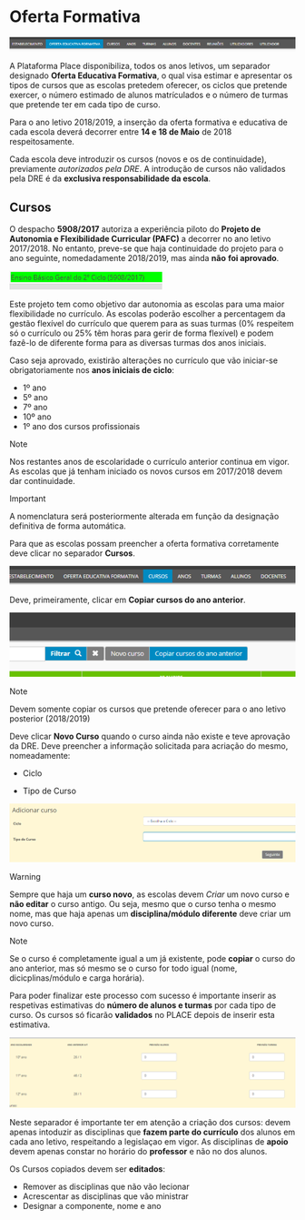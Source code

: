 ﻿# Oferta Formativa

![Ofertaformativa](../../images/Place21/Alunos/ofertaformativa.PNG)

A Plataforma Place disponibiliza, todos os anos letivos, um separador designado **Oferta Educativa Formativa**, o qual visa estimar e apresentar os tipos de cursos que as escolas pretedem oferecer, os ciclos que pretende exercer, o número estimado de alunos matrículados e o número de turmas que pretende ter em cada tipo de curso. 

Para o ano letivo 2018/2019, a inserção da oferta formativa e educativa de cada escola deverá decorrer entre **14 e 18 de Maio** de 2018 respeitosamente.  

Cada escola deve introduzir os cursos (novos e os de continuidade), previamente *autorizados pela DRE*. A introdução de cursos não validados pela DRE é da **exclusiva responsabilidade da escola**.



## Cursos 

O despacho **5908/2017** autoriza a experiência piloto do **Projeto de Autonomia e Flexibilidade Curricular (PAFC)** a decorrer no ano letivo 2017/2018. No entanto, preve-se que haja continuidade do projeto para o ano seguinte, nomedadamente 2018/2019, mas ainda **não** **foi aprovado**. 

![Diploma](../../images/Place21/Alunos/Diploma.PNG)


Este projeto tem como objetivo dar autonomia as escolas para uma maior flexibilidade no currículo. As escolas poderão escolher a percentagem da gestão flexível do currículo que querem para as suas turmas (0% respeitem só o currículo ou 25% têm horas para gerir de forma flexível) e podem fazê-lo de diferente forma para as diversas turmas dos anos iniciais. 


Caso seja aprovado, existirão alterações no currículo que vão iniciar-se obrigatoriamente nos **anos iniciais de ciclo**:
- 1º ano 
- 5º ano
- 7º ano
- 10º ano
- 1º ano dos cursos profissionais

> [!NOTE]  
> Nos restantes anos de escolaridade o currículo anterior continua em vigor. As escolas que já tenham iniciado os novos cursos em 2017/2018 devem dar continuidade.

> [!IMPORTANT]  
> A nomenclatura será posteriormente alterada em função da designação definitiva de forma automática.

Para que as escolas possam preencher a oferta formativa corretamente deve clicar no separador **Cursos**.

![Cursos](../../images/Place21/Alunos/cursos.PNG)

Deve, primeiramente, clicar em **Copiar cursos do ano anterior**.

![Copiarcursos](../../images/Place21/Alunos/copiarcursos.PNG)


> [!NOTE]  
> Devem somente copiar os cursos que pretende oferecer para o ano letivo posterior (2018/2019)


Deve clicar **Novo Curso** quando o curso ainda não existe e teve aprovação da DRE. Deve preencher a informação solicitada para acriação do mesmo, nomeadamente:

- Ciclo

- Tipo de Curso 

![Novocurso](../../images/Place21/Alunos/novocurso.PNG)


> [!WARNING]  
> Sempre que haja um **curso novo**, as escolas devem *Criar*  um novo curso e **não editar** o curso antigo. Ou seja, mesmo que o curso tenha o mesmo nome, mas que haja apenas um **disciplina/módulo diferente** deve criar um novo curso.


> [!NOTE]  
> Se o curso é completamente igual a um já existente, pode **copiar** o curso do ano anterior, mas só mesmo se o curso for todo igual (nome, dicicplinas/módulo e carga horária).

Para poder finalizar este processo com sucesso é importante inserir as respetivas estimativas do **número de alunos e turmas** por cada tipo de curso. Os cursos só ficarão **validados** no PLACE depois de inserir esta estimativa.   

![Alunoseturmas](../../images/Place21/Alunos/alunoseturmas.PNG)


Neste separador é importante ter em atenção a criação dos cursos: devem apenas intoduzir as disciplinas que **fazem parte do currículo** dos alunos em cada ano letivo, respeitando a legislaçao em vigor. As disciplinas de **apoio** devem apenas constar no horário do **professor** e não no dos alunos. 
 

Os Cursos copiados devem ser **editados**:

- Remover as disciplinas que não vão lecionar 
- Acrescentar as disciplinas que vão ministrar 
- Designar a componente, nome e ano 
